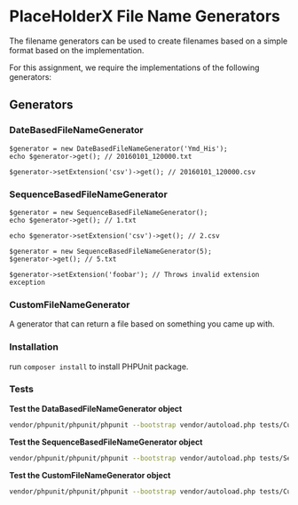 # PlaceHolderX File Name Generators
The filename generators can be used to create filenames based on a 
simple format based on the implementation. 

For this assignment, we require the implementations of the following 
generators:

## Generators

###  DateBasedFileNameGenerator

```
$generator = new DateBasedFileNameGenerator('Ymd_His');
echo $generator->get(); // 20160101_120000.txt

$generator->setExtension('csv')->get(); // 20160101_120000.csv
```

### SequenceBasedFileNameGenerator

```
$generator = new SequenceBasedFileNameGenerator();
echo $generator->get(); // 1.txt

echo $generator->setExtension('csv')->get(); // 2.csv

$generator = new SequenceBasedFileNameGenerator(5);
$generator->get(); // 5.txt

$generator->setExtension('foobar'); // Throws invalid extension exception
```

### CustomFileNameGenerator

A generator that can return a file based on something you came up with.


### Installation
run `composer install` to install PHPUnit package.

### Tests

**Test the DataBasedFileNameGenerator object**
```bash
vendor/phpunit/phpunit/phpunit --bootstrap vendor/autoload.php tests/CustomFileNameGeneratorTest.php
```
**Test the SequenceBasedFileNameGenerator object**
```bash
vendor/phpunit/phpunit/phpunit --bootstrap vendor/autoload.php tests/SequenceBasedFileNameGeneratorTest.php
```
**Test the CustomFileNameGenerator object**
```bash
vendor/phpunit/phpunit/phpunit --bootstrap vendor/autoload.php tests/CustomFileNameGeneratorTest.php
```

